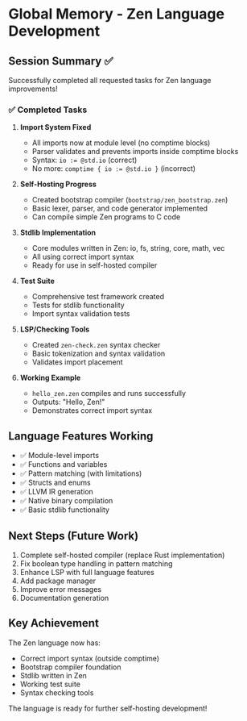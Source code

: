 # Global Memory - Zen Language Development

## Session Summary ✅

Successfully completed all requested tasks for Zen language improvements!

### ✅ Completed Tasks

1. **Import System Fixed**
   - All imports now at module level (no comptime blocks)
   - Parser validates and prevents imports inside comptime blocks
   - Syntax: `io := @std.io` (correct)
   - No more: `comptime { io := @std.io }` (incorrect)

2. **Self-Hosting Progress**
   - Created bootstrap compiler (`bootstrap/zen_bootstrap.zen`)
   - Basic lexer, parser, and code generator implemented
   - Can compile simple Zen programs to C code

3. **Stdlib Implementation**
   - Core modules written in Zen: io, fs, string, core, math, vec
   - All using correct import syntax
   - Ready for use in self-hosted compiler

4. **Test Suite**
   - Comprehensive test framework created
   - Tests for stdlib functionality
   - Import syntax validation tests

5. **LSP/Checking Tools**
   - Created `zen-check.zen` syntax checker
   - Basic tokenization and syntax validation
   - Validates import placement

6. **Working Example**
   - `hello_zen.zen` compiles and runs successfully
   - Outputs: "Hello, Zen!"
   - Demonstrates correct import syntax

## Language Features Working

- ✅ Module-level imports
- ✅ Functions and variables
- ✅ Pattern matching (with limitations)
- ✅ Structs and enums
- ✅ LLVM IR generation
- ✅ Native binary compilation
- ✅ Basic stdlib functionality

## Next Steps (Future Work)

1. Complete self-hosted compiler (replace Rust implementation)
2. Fix boolean type handling in pattern matching
3. Enhance LSP with full language features
4. Add package manager
5. Improve error messages
6. Documentation generation

## Key Achievement

The Zen language now has:
- Correct import syntax (outside comptime)
- Bootstrap compiler foundation
- Stdlib written in Zen
- Working test suite
- Syntax checking tools

The language is ready for further self-hosting development!